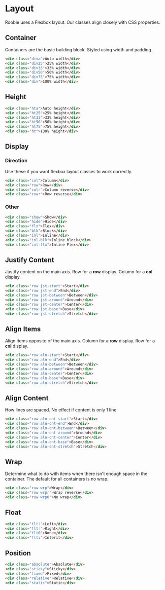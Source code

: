 
# Layout
Roobie uses a Flexbox layout.  Our classes align closely with CSS properties.

## Container
Containers are the basic building block.  Styled using width and padding.
```html
<div class="diva">Auto width</div>
<div class="div25">25% width</div>
<div class="div33">33% width</div>
<div class="div50">50% width</div>
<div class="div75">75% width</div>
<div class="div">100% width</div>
```

## Height
```html
<div class="hta">Auto height</div>
<div class="ht25">25% height</div>
<div class="ht33">33% height</div>
<div class="ht50">50% height</div>
<div class="ht75">75% height</div>
<div class="ht">100% height</div>
```

## Display

### Direction
Use these if you want flexbox layout classes to work correctly.
```html
<div class="col">Column</div>
<div class="row">Row</div>
<div class="colr">Column reverse</div>
<div class="rowr">Row reverse</div>
```

### Other
```html
<div class="show">Show</div>
<div class="hide">Hide</div>
<div class="flx">Flex</div>
<div class="blk">Block</div>
<div class="inl">Inline</div>
<div class="inl-blk">Inline block</div>
<div class="inl-flx">Inline Flex</div>
```

## Justify Content
Justify content on the main axis.  Row for a **row** display.  Column for a **col** display.
```html
<div class="row jst-start">Start</div>
<div class="row jst-end">End</div>
<div class="row jst-between">Between</div>
<div class="row jst-around">Around</div>
<div class="row jst-center">Center</div>
<div class="row jst-base">Base</div>
<div class="row jst-stretch">Stretch</div>
```

## Align Items
Align items opposite of the main axis.  Column for a **row** display.  Row for a **col** display.
```html
<div class="row aln-start">Start</div>
<div class="row aln-end">End</div>
<div class="row aln-between">Between</div>
<div class="row aln-around">Around</div>
<div class="row aln-center">Center</div>
<div class="row aln-base">Base</div>
<div class="row aln-stretch">Stretch</div>
```

## Align Content
How lines are spaced.  No effect if content is only 1 line.
```html
<div class="row aln-cnt-start">Start</div>
<div class="row aln-cnt-end">End</div>
<div class="row aln-cnt-between">Between</div>
<div class="row aln-cnt-around">Around</div>
<div class="row aln-cnt-center">Center</div>
<div class="row aln-cnt-base">Base</div>
<div class="row aln-cnt-stretch">Stretch</div>
```

## Wrap
Determine what to do with items when there isn't enough space in the container.  The default for all containers is no wrap.
```html
<div class="row wrp">Wrap</div>
<div class="row wrpr">Wrap reverse</div>
<div class="row wrp0">No wrap</div>
```

## Float
```html
<div class="fltl">Left</div>
<div class="fltr">Right</div>
<div class="flt0">None</div>
<div class="flti">Interit</div>
```

## Position
```html
<div class="absolute">Absolute</div>
<div class="sticky">Sticky</div>
<div class="fixed">Fixed</div>
<div class="relative">Relative</div>
<div class="static">Static</div>
```